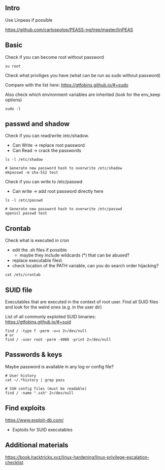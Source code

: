 ## Intro
Use Linpeas if possible

https://github.com/carlospolop/PEASS-ng/tree/master/linPEAS

## Basic
Check if you can become root without password
```
su root
```

Check what priviliges you have (what can be run as sudo without password)

Compare with the list here: https://gtfobins.github.io/#+sudo

Also check which environment variables are inherited (look for the env_keep options)
```
sudo -l
```
## passwd and shadow

Check if you can read/write /etc/shadow.
- Can Write -> replace root password
- Can Read -> crack the passwords
```
ls -l /etc/shadow

# Generate new password hash to overwrite /etc/shadow
mkpasswd -m sha-512 test
```

Check if you can write to /etc/passwd
- Can write -> add root password directly here
```
ls -l /etc/passwd

# Generate new password hash to overwrite /etc/passwd
openssl passwd test
```

## Crontab
Check what is executed in cron
- edit the .sh files if possible
  - maybe they include wildcards (*) that can be abused? 
- replace executable files\
- check location of the PATH variable, can you do search order hijacking?
```
cat /etc/crontab
```

## SUID file
Executables that are executed in the context of root user.
Find all SUID files and look for the weird ones (e.g. in the user dir)

List of all commonly exploited SUID binaries: https://gtfobins.github.io/#+suid
```
find / -type f -perm -u=s 2>/dev/null
# or
find / -user root -perm -4000 -print 2>/dev/null
```
## Passwords & keys
Maybe password is available in any log or config file?
```
# User history
cat ~/.*history | grep pass

# SSH config files (must be readable)
find / -name ".ssh" 2>/dev/null
```

## Find exploits
https://www.exploit-db.com/
- Exploits for SUID executables

## Additional materials
https://book.hacktricks.xyz/linux-hardening/linux-privilege-escalation-checklist

